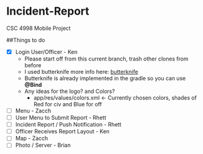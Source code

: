 # Incident-Report
CSC 4998 Mobile Project

##Things to do

- [x] Login User/Officer - Ken
    - Please start off from this current branch, trash other clones from before
    - I used butterknife more info here: [butterknife](http://jakewharton.github.io/butterknife)
    - Butterknife is already implemented in the gradle so you can use **@Bind**
    - Any ideas for the logo? and Colors?
        - app/res/values/colors.xml  <- Currently chosen colors, shades of Red for civ and Blue for off 
- [ ] Menu - Zacch
- [ ] User Menu to Submit Report - Rhett
- [ ] Incident Report / Push Notification - Rhett
- [ ] Officer Receives Report Layout - Ken
- [ ] Map - Zacch
- [ ] Photo / Server - Brian
